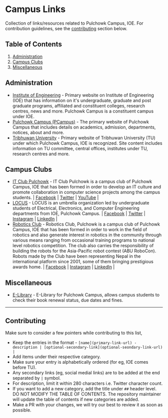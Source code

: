 # Campus Links

Collection of links/resources related to Pulchowk Campus, IOE. For contribution guidelines, see the [contributing](https://github.com/IT-Club-Pulchowk/campus-links#contributing) section below.

## Table of Contents
1. [Administration](https://github.com/IT-Club-Pulchowk/campus-links#administration)
2. [Campus Clubs](https://github.com/IT-Club-Pulchowk/campus-links#campus-clubs)
3. [Miscellaneous](https://github.com/IT-Club-Pulchowk/campus-links#miscellaneous)

## Administration
- [Institute of Engineering](https://ioe.edu.np/) - Primary website on Institute of Engineering (IOE) that has information on it's undergraduate, graduate and post graduate programs, affiliated and constituent colleges, research centres, news and more. Pulchowk Campus is a constituent campus under IOE. 
- [Pulchowk Campus (PCampus)](https://pcampus.edu.np/) - The primary website of Pulchowk Campus that includes details on academics, admission, departments, notices, about and more.
- [Tribhuwan University](https://tribhuvan-university.edu.np/) - Primary website of Tribhuwan University (TU) under which Pulchowk Campus, IOE is recognized. Site content includes information on TU committee, central offices, institutes under TU, research centres and more.

## Campus Clubs

- [IT Club Pulchowk](https://github.com/IT-Club-Pulchowk/) - IT Club Pulchowk is a campus club of Pulchowk Campus, IOE that has been formed in order to develop an IT culture and promote collaboration in computer science projects among the campus students. | [Facebook](https://www.facebook.com/IT-Club-Pulchowk-102974158601192/) | [Twitter](https://twitter.com/ITClubPulchowk) | [YouTube](https://www.youtube.com/c/ITClubPulchowk) |
- [LOCUS](https://locus.pcampus.edu.np/) - LOCUS is an umbrella organization led by undergraduate students of Electrical, Electronics, and Computer Engineering departments from IOE, Pulchowk Campus. | [Facebook](https://www.facebook.com/locus.ioe) | [Twitter](https://twitter.com/locus_ioe) | [Instagram](https://www.instagram.com/locus_ioe/) | [LinkedIn](https://www.linkedin.com/company/locusioe/) |
- [Robotics Club](https://robotics.pcampus.edu.np/) - Robotics Club, Pulchowk is a campus club of Pulchowk Campus, IOE that has been formed in order to work in the field of robotics and also  generate interest in robotics in the community through various means ranging from occasional training programs to national level robotics competition. The club also carries the responsibility of building the robots for the Asia-Pacific robot contest (ABU RoboCon). Robots made by the Club have been representing Nepal in the international platform since 2001, some of them bringing prestigious awards home. | [Facebook](https://www.facebook.com/roboticsclubpulchowk) | [Instagram](https://www.instagram.com/roboticclub_pulchowk_campus/) | [LinkedIn](https://www.linkedin.com/company/robotics-club-ioe-pulchowk-campus/) |

## Miscellaneous

- [E-Library](http://pulchowk.elibrary.edu.np/) - E-Library for Pulchowk Campus, allows campus students to check their book renewal status, due dates and fines.

---

## Contributing

Make sure to consider a few pointers while contributing to this list,
- Keep the entries in the format - `[name](primary-link-url) - description | [optional-secondary-link](optional-seondary-link-url) |`
- Add items under their respective category.
- Make sure your entry is alphabetically ordered (for eg, IOE comes before TU). 
- Any secondary links (eg, social medial links) are to be added at the end separated by `|` symbol.
- For description, limit it within 280 characters i.e. Twitter character count.
- If you want to add a new category, add the title under `##` header level. DO NOT MODIFY THE TABLE OF CONTENTS. The repository maintainer will update the table of contents if new categories are added.
- Make a PR with your changes, we will try our best to review it as soon as possible. 

